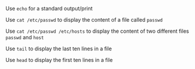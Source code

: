 Use `echo` for a standard output/print

Use `cat /etc/passwd` to display the content of a file called `passwd`

Use `cat /etc/passwd /etc/hosts` to display the content of two different files `passwd` and `host`

Use `tail` to display the last ten lines in a file

Use `head` to display the first ten lines in a file
